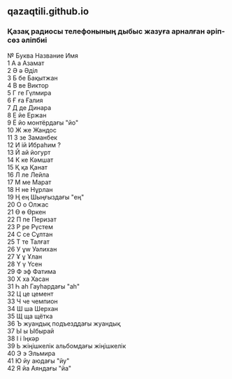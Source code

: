## qazaqtili.github.io

### Қазақ радиосы телефонының дыбыс жазуға арналған әріп-сөз әліпбиі

№	Буква	Название	Имя  
1	А	а	Азамат		  
2	Ә	ә	Әділ	  
3	Б	бе	Бақытжан		  
4	В	ве	Виктор		  
5	Г	ге	Гүлмира		  
6	Ғ	ға	Ғалия		  
7	Д	де	Динара		  
8	Е	йе	Ержан		  
9	Ё	йо	монтёрдағы "йо"		  
10	Ж	же	Жандос		  
11	З	зе	Заманбек		  
12	И	ій	Ибраһим	?	  
13	Й	ай	йогурт		  
14	К	ке	Кәмшат	  
15	Қ	қа	Қанат		  
16	Л	ле	Лейла		  
17	М	ме	Марат		  
18	Н	не	Нұрлан		  
19	Ң	ең	Шыңғыздағы "ең"  		  
20	О	о	Олжас		  
21	Ө	ө	Өркен		  
22	П	пе	Перизат		  
23	Р	ре	Рүстем		  
24	С	се	Сұлтан		  
25	Т	те	Талғат		  
26	У	ұw	Уәлихан	  
27	Ұ	ұ	Ұлан		  
28	Ү	ү	Үсен		  
29	Ф	эф	Фатима		  
30	Х	ха	Хасан		  
31	Һ	аһ  Гауһардағы "аһ"  			  
32	Ц	це	цемент		  
33	Ч	че	чемпион		  
34	Ш	ша	Шерхан	  
35	Щ	ща	щётка		  
36	Ъ	жуандық подъезддағы жуандық			  
37	Ы	ы	Ыбырай	  
38	І	і	Іңкәр		  
39	Ь	жіңішкелік  альбомдағы жіңішкелік  
40	Э	э	Эльмира		  
41	Ю	йу	аюдағы "йу"	  
42	Я	йа	Аяндағы "йа"		  

